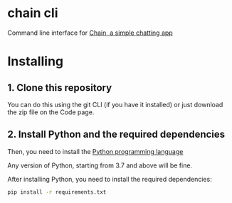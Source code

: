 # chain cli
Command line interface for [Chain, a simple chatting app](https://github.com/LaptopCat/chain)

# Installing
## 1. Clone this repository
You can do this using the git CLI (if you have it installed) or just download the zip file on the Code page.

## 2. Install Python and the required dependencies
Then, you need to install the [Python programming language](https://www.python.org/downloads/)

Any version of Python, starting from 3.7 and above will be fine.

After installing Python, you need to install the required dependencies:
```sh
pip install -r requirements.txt
```

